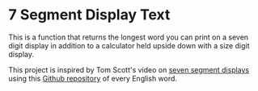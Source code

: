# 7 Segment Display Text
This is a function that returns the longest word you can print on a seven digit display in addition to a calculator held upside down with a size digit display.

This project is inspired by Tom Scott's video on [seven segment displays](https://youtu.be/zp4BMR88260) using this [Github repository](https://github.com/dwyl/english-words) of every English word.
